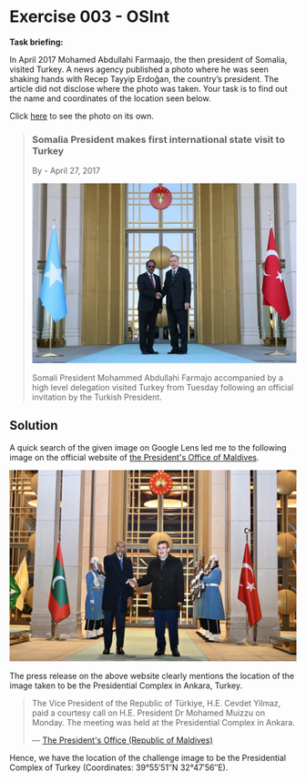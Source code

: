 # Exercise 003 - OSInt

**Task briefing:** 

In April 2017 Mohamed Abdullahi Farmaajo, the then president of Somalia, visited Turkey. A news agency published a photo where he was seen shaking hands with Recep Tayyip Erdoğan, the country’s president. The article did not disclose where the photo was taken. Your task is to find out the name and coordinates of the location seen below.  

Click [here](./osint-exercise-003-picture.jpg) to see the photo on its own.

> ### Somalia President makes first international state visit to Turkey
> 
> By - April 27, 2017
> 
> ![image](./osint-exercise-003-picture.jpg)
> 
> Somali President Mohammed Abdullahi Farmajo accompanied by a high level delegation visited Turkey from Tuesday following an official invitation by the Turkish President.

## Solution

A quick search of the given image on Google Lens led me to the following image on the official website of [the President's Office of Maldives](https://presidencymaldives.gov.mv/Press/Article/29182).

![image](./asset.JPG)

The press release on the above website clearly mentions the location of the image taken to be the Presidential Complex in Ankara, Turkey.

> The Vice President of the Republic of Türkiye, H.E. Cevdet Yilmaz, paid a
>  courtesy call on H.E. President Dr Mohamed Muizzu on Monday. The 
> meeting was held at the Presidential Complex in Ankara.
> 
> — [The President's Office (Republic of Maldives)](https://presidencymaldives.gov.mv/Press/Article/29182)

Hence, we have the location of the challenge image to be the Presidential Complex of Turkey (Coordinates: 39°55′51″N 32°47′56″E).
